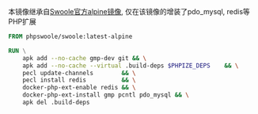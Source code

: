 本镜像继承自[Swoole官方alpine镜像](https://github.com/swoole/docker-swoole/tree/master/dockerfiles/latest/php8.0/alpine), 仅在该镜像的增装了pdo_mysql, redis等PHP扩展

```Dockerfile
FROM phpswoole/swoole:latest-alpine

RUN \
    apk add --no-cache gmp-dev git && \
    apk add --no-cache --virtual .build-deps $PHPIZE_DEPS    && \
    pecl update-channels        && \
    pecl install redis          && \
    docker-php-ext-enable redis && \
    docker-php-ext-install gmp pcntl pdo_mysql && \
    apk del .build-deps
```